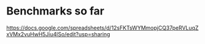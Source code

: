 # Benchmarks so far
https://docs.google.com/spreadsheets/d/12sFKTsWYMmopjCQ37peRVLuqZxVMx2vuHwH5Jiu4lSo/edit?usp=sharing
